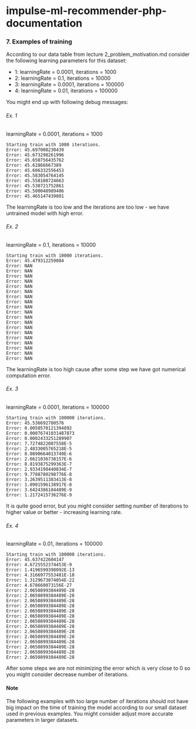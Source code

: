 # impulse-ml-recommender-php-documentation

### 7. Examples of training

According to our data table from lecture 2_problem_motivation.md consider the following learning parameters
for this dataset:

 - 1: learningRate = 0.0001, iterations = 1000
 - 2: learningRate = 0.1, iterations = 10000
 - 3: learningRate = 0.0001, iterations = 100000
 - 4: learningRate = 0.01, iterations = 100000
 
You might end up with following debug messages:

###### Ex. 1

learningRate = 0.0001, iterations = 1000

```text
Starting train with 1000 iterations.
Error: 45.697008230439
Error: 45.673298261996
Error: 45.650756435762
Error: 45.62866667389
Error: 45.606332556453
Error: 45.583054764145
Error: 45.558108724663
Error: 45.530721752861
Error: 45.500048989406
Error: 45.465147439801
```

The learningRate is too low and the iterations are too low - we have untrained model with high error.

###### Ex. 2

learningRate = 0.1, iterations = 10000

```text
Starting train with 10000 iterations.
Error: 45.479312259084
Error: NAN
Error: NAN
Error: NAN
Error: NAN
Error: NAN
Error: NAN
Error: NAN
Error: NAN
Error: NAN
Error: NAN
Error: NAN
Error: NAN
Error: NAN
Error: NAN
Error: NAN
Error: NAN
Error: NAN
Error: NAN
Error: NAN
```

The learningRate is too high cause after some step we have got numerical computation error.

###### Ex. 3

learningRate = 0.0001, iterations = 100000

```text
Starting train with 100000 iterations.
Error: 45.536692780576
Error: 0.0050570121394892
Error: 0.00076741031487873
Error: 0.0002433251289907
Error: 7.7274822087558E-5
Error: 2.4833005765218E-5
Error: 8.0890664013749E-6
Error: 2.6621036738157E-6
Error: 8.8193875299363E-7
Error: 2.9334198440834E-7
Error: 9.7788780298776E-8
Error: 3.2639511383413E-8
Error: 1.0901596138917E-8
Error: 3.6424386184489E-9
Error: 1.2172415736276E-9
```

It is quite good error, but you might consider setting number of iterations to higher value or better - 
increasing learning rate.

###### Ex. 4

learningRate = 0.01, iterations = 100000

```text
Starting train with 100000 iterations.
Error: 45.637422604147
Error: 4.6725552374453E-9
Error: 1.4196599398092E-13
Error: 4.3166977553481E-18
Error: 1.3129673074054E-22
Error: 4.678660073156E-27
Error: 2.0650899384489E-28
Error: 2.0650899384489E-28
Error: 2.0650899384489E-28
Error: 2.0650899384489E-28
Error: 2.0650899384489E-28
Error: 2.0650899384489E-28
Error: 2.0650899384489E-28
Error: 2.0650899384489E-28
Error: 2.0650899384489E-28
Error: 2.0650899384489E-28
Error: 2.0650899384489E-28
Error: 2.0650899384489E-28
Error: 2.0650899384489E-28
Error: 2.0650899384489E-28
```

After some steps we are not minimizing the error which is very close to 0
so you might consider decrease number of iterations.

#### Note

The following examples with too large number of iterations should not have big impact on the time of
training the model according to our small dataset used in previous examples.
You might consider adjust more accurate parameters in larger datasets.